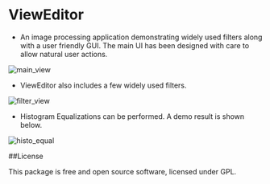 # ViewEditor
* An image processing application demonstrating widely used filters along with a user friendly GUI. The main UI has been designed with care to allow natural user actions.

![main_view](https://cloud.githubusercontent.com/assets/16982827/18286383/3297cb5a-7490-11e6-82d5-fffbdcb66c24.JPG)

* ViewEditor also includes a few widely used filters. 

![filter_view](https://cloud.githubusercontent.com/assets/16982827/18286504/bdcd58f2-7490-11e6-9b9e-277b6003d4e1.jpg)

* Histogram Equalizations can be performed. A demo result is shown below. 

![histo_equal](https://cloud.githubusercontent.com/assets/16982827/18286535/dbfb95a0-7490-11e6-80b5-db938bd31bcf.JPG)

##License

This package is free and open source software, licensed under GPL.
